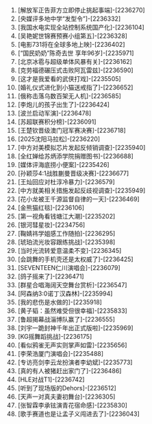 
1. [解放军正告菲方立即停止挑起事端]-[2236270]
1. [央媒评多地中学“发型令”]-[2236332]
1. [我国水电实现全站控制系统国产化]-[2236104]
1. [吴艳妮世锦赛预赛小组第五]-[2236328]
1. [电影731将在全球多地上映]-[2236402]
1. [“国民奶奶”陈奇去世 享年96岁]-[2235971]
1. [北京冰雹与超级单体风暴有关]-[2236162]
1. [克劳福德碾压式击败阿瓦雷兹]-[2236590]
1. [这才是我爱看的武侠打戏]-[2235505]
1. [婚礼仪式进化到小猫送戒指了]-[2236652]
1. [俄称击落乌数百架无人机]-[2236585]
1. [李炮儿的孩子出生了]-[2236424]
1. [波兰启动军演]-[2236478]
1. [苏超联赛积分榜]-[2236091]
1. [王楚钦晋级澳门冠军赛决赛]-[2236718]
1. [2025沈阳马拉松]-[2236220]
1. [中方对美模拟芯片发起反倾销调查]-[2235940]
1. [全红婵给苏炳添学院捐赠图书]-[2236688]
1. [媒体评海底捞小便案]-[2235426]
1. [孙颖莎4:1战胜蒯曼晋级决赛]-[2236677]
1. [王灿回应对杜淳冷暴力]-[2236579]
1. [中方就美相关措施发起反歧视调查]-[2235949]
1. [花小龙被王千源监督自律的一天]-[2236469]
1. [金熊猫红毯]-[2236106]
1. [第一视角看钱塘江大潮]-[2235202]
1. [银河彗星妆]-[2234756]
1. [鞠婧祎学姐感工作随拍]-[2236295]
1. [琥珀流光妆容跟练挑战]-[2235398]
1. [当时光流转爱意温柔不变]-[2236345]
1. [会跳舞的手机壳还是太权威了]-[2236425]
1. [SEVENTEEN仁川演唱会]-[2236079]
1. [鸽子摇来了]-[2236471]
1. [群星合唱海阔天空舞台赏析]-[2236547]
1. [阿森纳3:0诺丁汉森林]-[2235994]
1. [我的悲伤是水做的]-[2235918]
1. [黄子韬：虽然难受但很幸福]-[2235833]
1. [鲁超揭幕战淄博队赢了]-[2236555]
1. [刘宇一跪封神千年出正式版啦]-[2235969]
1. [KG摇舞蹈挑战]-[2236175]
1. [看似鸦雀无声实则掌声如雷]-[2235656]
1. [李荣浩厦门演唱会]-[2235488]
1. [专访亮剑李云龙扮演者李幼斌]-[2235773]
1. [真的有人被猪赶出家门了]-[2236486]
1. [HLE对战T1]-[2236742]
1. [听到了现场版的Dehors]-[2236512]
1. [天声一对真夫妻初舞台]-[2236305]
1. [张智霖李承铉演青花宿命感]-[2235830]
1. [歌手赛道也是让孟子义闯进去了]-[2236043]